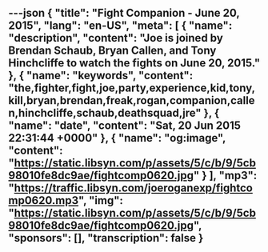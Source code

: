 ---json
{
  "title": "Fight Companion - June 20, 2015",
  "lang": "en-US",
  "meta": [
    {
      "name": "description",
      "content": "Joe is joined by Brendan Schaub, Bryan Callen, and Tony Hinchcliffe to watch the fights on June 20, 2015."
    },
    {
      "name": "keywords",
      "content": "the,fighter,fight,joe,party,experience,kid,tony,kill,bryan,brendan,freak,rogan,companion,callen,hinchcliffe,schaub,deathsquad,jre"
    },
    {
      "name": "date",
      "content": "Sat, 20 Jun 2015 22:31:44 +0000"
    },
    {
      "name": "og:image",
      "content": "https://static.libsyn.com/p/assets/5/c/b/9/5cb98010fe8dc9ae/fightcomp0620.jpg"
    }
  ],
  "mp3": "https://traffic.libsyn.com/joeroganexp/fightcomp0620.mp3",
  "img": "https://static.libsyn.com/p/assets/5/c/b/9/5cb98010fe8dc9ae/fightcomp0620.jpg",
  "sponsors": [],
  "transcription": false
}
---
<episode-header />

<timemark seconds="0" />

<transcribe-call-to-action />

<episode-footer />